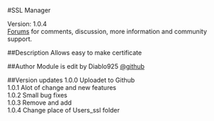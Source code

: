 #SSL Manager 

Version: 1.0.4<br />
[Forums](http://forums.sentora.org/showthread.php?tid=1044) 
for comments, discussion, more information and community support.


##Description
Allows easy to make certificate

##Author
Module is edit by Diablo925 [@github](https://github.com/Diablo925) 

##Version updates
1.0.0 Uploadet to Github<br />
1.0.1 Alot of change and new features<br />
1.0.2 Small bug fixes<br />
1.0.3 Remove and add<br />
1.0.4 Change place of Users_ssl folder<br />
